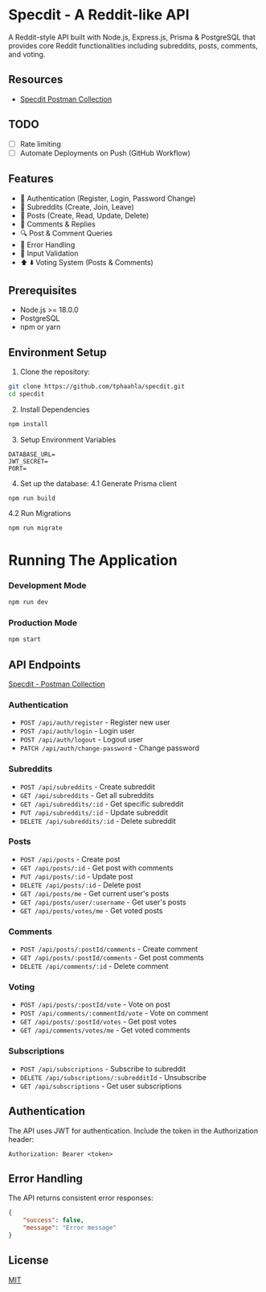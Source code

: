 # Specdit - A Reddit-like API

A Reddit-style API built with Node.js, Express.js, Prisma & PostgreSQL that provides core Reddit functionalities including subreddits, posts, comments, and voting.

## Resources
- [Specdit Postman Collection](https://www.postman.com/tshiamo-phaahla/specdit-api/overview)

## TODO
- [ ] Rate limiting
- [ ] Automate Deployments on Push (GitHub Workflow)
## Features

- 🔐 Authentication (Register, Login, Password Change)
- 📱 Subreddits (Create, Join, Leave)
- 📝 Posts (Create, Read, Update, Delete)
- 💬 Comments & Replies
- 🔍 Post & Comment Queries
- 🎯 Error Handling
- 🚦 Input Validation
- ⬆️ ⬇️ Voting System (Posts & Comments)

## Prerequisites

- Node.js >= 18.0.0
- PostgreSQL
- npm or yarn

## Environment Setup

1. Clone the repository:

```bash
git clone https://github.com/tphaahla/specdit.git
cd specdit
```

2. Install Dependencies

```bash
npm install
```

3. Setup Environment Variables

```env
DATABASE_URL=
JWT_SECRET=
PORT=
```

4. Set up the database:
   4.1 Generate Prisma client

```
npm run build
```

4.2 Run Migrations

```bash
npm run migrate
```

# Running The Application

### Development Mode

```bash
npm run dev
```

### Production Mode

```bash
npm start
```

## API Endpoints
[Specdit - Postman Collection](https://www.postman.com/tshiamo-phaahla/specdit-api/request/8d4wk7h/register)

### Authentication

- `POST /api/auth/register` - Register new user
- `POST /api/auth/login` - Login user
- `POST /api/auth/logout` - Logout user
- `PATCH /api/auth/change-password` - Change password

### Subreddits

- `POST /api/subreddits` - Create subreddit
- `GET /api/subreddits` - Get all subreddits
- `GET /api/subreddits/:id` - Get specific subreddit
- `PUT /api/subreddits/:id` - Update subreddit
- `DELETE /api/subreddits/:id` - Delete subreddit

### Posts

- `POST /api/posts` - Create post
- `GET /api/posts/:id` - Get post with comments
- `PUT /api/posts/:id` - Update post
- `DELETE /api/posts/:id` - Delete post
- `GET /api/posts/me` - Get current user's posts
- `GET /api/posts/user/:username` - Get user's posts
- `GET /api/posts/votes/me` - Get voted posts

### Comments

- `POST /api/posts/:postId/comments` - Create comment
- `GET /api/posts/:postId/comments` - Get post comments
- `DELETE /api/comments/:id` - Delete comment

### Voting

- `POST /api/posts/:postId/vote` - Vote on post
- `POST /api/comments/:commentId/vote` - Vote on comment
- `GET /api/posts/:postId/votes` - Get post votes
- `GET /api/comments/votes/me` - Get voted comments

### Subscriptions

- `POST /api/subscriptions` - Subscribe to subreddit
- `DELETE /api/subscriptions/:subredditId` - Unsubscribe
- `GET /api/subscriptions` - Get user subscriptions

## Authentication

The API uses JWT for authentication. Include the token in the Authorization header:

```
Authorization: Bearer <token>
```

## Error Handling

The API returns consistent error responses:

```json
{
	"success": false,
	"message": "Error message"
}
```

## License

[MIT](https://choosealicense.com/licenses/mit/)
